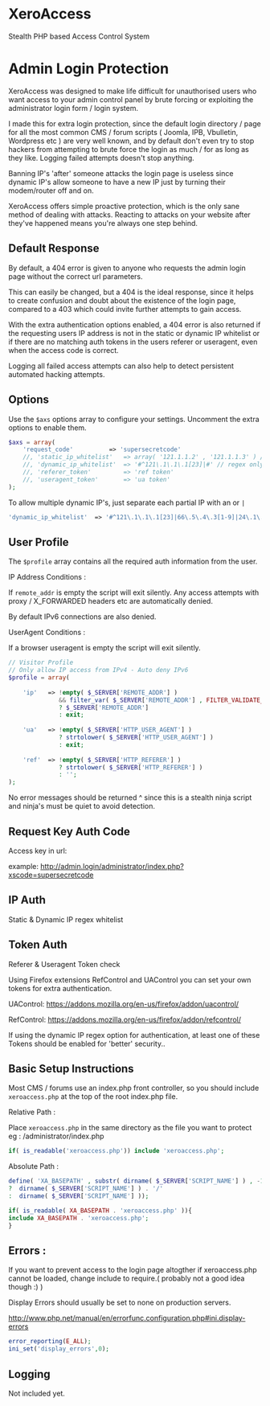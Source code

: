 XeroAccess
==========

Stealth PHP based Access Control System

Admin Login Protection
======================

XeroAccess was designed to make life difficult for unauthorised users who want access to your admin control panel 
by brute forcing or exploiting the administrator login form / login system.

I made this for extra login protection, since the default login directory / page for all the most common CMS / forum scripts ( Joomla, IPB, Vbulletin, Wordpress etc ) 
are very well known, and by default don't even try to stop hackers from attempting to brute force the login as much / for as long as they like. Logging failed attempts doesn't stop anything.

Banning IP's 'after' someone attacks the login page is useless since dynamic IP's allow someone to have a new IP just by turning their modem/router off and on. 

XeroAccess offers simple proactive protection, which is the only sane method of dealing with attacks. Reacting to attacks on your website after they've happened means you're always one step behind.

Default Response
----------------

By default, a 404 error is given to anyone who requests the admin login page without the correct url parameters.

This can easily be changed, but a 404 is the ideal response, since it helps to create confusion and doubt about the existence of the login page, 
compared to a 403 which could invite further attempts to gain access. 

With the extra authentication options enabled, a 404 error is also returned if the requesting users IP address is not in the static or dynamic IP whitelist
or if there are no matching auth tokens in the users referer or useragent, even when the access code is correct. 

Logging all failed access attempts can also help to detect persistent automated hacking attempts.


Options
---------

Use the `$axs` options array to configure your settings. Uncomment the extra options to enable them.

```php
$axs = array(
    'request_code'          => 'supersecretcode'
    //, 'static_ip_whitelist'   => array( '121.1.1.2' , '121.1.1.3' ) // full ip's
    //, 'dynamic_ip_whitelist'  => '#^121\.1\.1\.1[23]|#' // regex only! - partial ip
    //, 'referer_token'         => 'ref token'
    //, 'useragent_token'       => 'ua token'
);
```

To allow multiple dynamic IP's, just separate each partial IP with an or `|` 

```php
'dynamic_ip_whitelist'  => '#^121\.1\.1\.1[23]|66\.5\.4\.3[1-9]|24\.1\.2\.#' // regex only! - partial ip
```

User Profile
------------

The `$profile` array contains all the required auth information from the user. 

IP Address Conditions : 

If `remote_addr` is empty the script will exit silently. Any access attempts with proxy / X_FORWARDED headers etc are automatically denied.

By default IPv6 connections are also denied. 

UserAgent Conditions : 

If a browser useragent is empty the script will exit silently. 

```php
// Visitor Profile
// Only allow IP access from IPv4 - Auto deny IPv6
$profile = array(
    
    'ip'   => !empty( $_SERVER['REMOTE_ADDR'] ) 
              && filter_var( $_SERVER['REMOTE_ADDR'] , FILTER_VALIDATE_IP, FILTER_VALIDATE_IPV4 ) 
              ? $_SERVER['REMOTE_ADDR'] 
              : exit; 
                 
    'ua'   => !empty( $_SERVER['HTTP_USER_AGENT'] ) 
              ? strtolower( $_SERVER['HTTP_USER_AGENT'] )
              : exit;
                 
    'ref'  => !empty( $_SERVER['HTTP_REFERER'] ) 
              ? strtolower( $_SERVER['HTTP_REFERER'] )
              : '';
);
```

No error messages should be returned ^ since this is a stealth ninja script and ninja's must be quiet to avoid detection.


Request Key Auth Code
---------------------

Access key in url:

example: http://admin.login/administrator/index.php?xscode=supersecretcode

IP Auth
-------

Static & Dynamic IP regex whitelist

Token Auth
----------

Referer & Useragent Token check

Using Firefox extensions RefControl and UAControl you can set your own tokens for extra authentication.

UAControl:
https://addons.mozilla.org/en-us/firefox/addon/uacontrol/

RefControl:
https://addons.mozilla.org/en-us/firefox/addon/refcontrol/

If using the dynamic IP regex option for authentication, at least one of these Tokens should be enabled for 'better' security..


Basic Setup Instructions
------------------------

Most CMS / forums use an index.php front controller, so you should include `xeroaccess.php` at the top of the root index.php file. 

Relative Path :

Place `xeroaccess.php` in the same directory as the file you want to protect eg : /administrator/index.php

```php
if( is_readable('xeroaccess.php')) include 'xeroaccess.php';
```

Absolute Path :

```php
define( 'XA_BASEPATH' , substr( dirname( $_SERVER['SCRIPT_NAME'] ) , -1 ) !== '/'  
?  dirname( $_SERVER['SCRIPT_NAME'] ) . '/' 
:  dirname( $_SERVER['SCRIPT_NAME'] ));

if( is_readable( XA_BASEPATH . 'xeroaccess.php' )){
include XA_BASEPATH . 'xeroaccess.php';
}
```

Errors : 
--------

If you want to prevent access to the login page altogther if xeroaccess.php cannot be loaded, change include to require.( probably not a good idea though :) )

Display Errors should usually be set to none on production servers.

http://www.php.net/manual/en/errorfunc.configuration.php#ini.display-errors

```php
error_reporting(E_ALL);
ini_set('display_errors',0);
```

Logging
-------

Not included yet.

